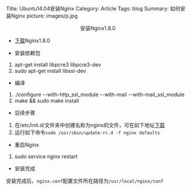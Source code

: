 Title: Ubuntu14.04安装Nginx
Category: Article
Tags: blog
Summary: 如何安装Nginx
picture: images/p.jpg

<center>安装Nginx1.8.0</center>

* [下载](http://nginx.org/download/nginx-1.8.1.tar.gz)Nginx1.8.0  

* 安装依赖包  
1. apt-get install libpcre3 libpcre3-dev  
2. sudo apt-get install libssl-dev

* 编译
1. ./configure --with-http_ssl_module --with-mail --with-mail_ssl_module
2. make && sudo make install

* 后续步骤
1. 在/etc/init.d/文件夹中创建名称为nginx的文件，可在如下地址[下载](http://pan.baidu.com/s/1eRnXnQa)
2. 运行如下命令`sudo /usr/sbin/update-rc.d -f nginx defaults`

* 重启Nginx
1. sudo service nginx restart

* 安装完成


安装完成后，`nginx.conf`配置文件所在路径为`/usr/local/nginx/conf`
